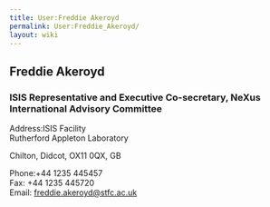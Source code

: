 ```yaml
---
title: User:Freddie Akeroyd
permalink: User:Freddie_Akeroyd/
layout: wiki
---
```


Freddie Akeroyd
---------------

### ISIS Representative and Executive Co-secretary, NeXus International Advisory Committee

Address:ISIS Facility  
Rutherford Appleton Laboratory

Chilton, Didcot, OX11 0QX, GB

<!-- -->

Phone:+44 1235 445457  
Fax: +44 1235 445720  
Email: <freddie.akeroyd@stfc.ac.uk>  
